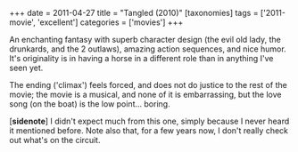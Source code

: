 +++
date = 2011-04-27
title = "Tangled (2010)"
[taxonomies]
tags = ['2011-movie', 'excellent']
categories = ['movies']
+++

An enchanting fantasy with superb character design (the evil old lady,
the drunkards, and the 2 outlaws), amazing action sequences, and nice
humor. It's originality is in having a horse in a different role than
in anything I've seen yet.

The ending ('climax') feels forced, and does not do justice to the
rest of the movie; the movie is a musical, and none of it is
embarrassing, but the love song (on the boat) is the low point...
boring.

[**sidenote**] I didn't expect much from this one, simply because I
never heard it mentioned before. Note also that, for a few years now, I
don't really check out what's on the circuit.
